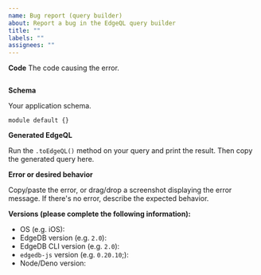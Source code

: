```yaml
---
name: Bug report (query builder)
about: Report a bug in the EdgeQL query builder
title: ""
labels: ""
assignees: ""
---
```


**Code**
The code causing the error.

```typescript

```

**Schema**

Your application schema.

```
module default {}
```

**Generated EdgeQL**

Run the `.toEdgeQL()` method on your query and print the result. Then copy the generated query here.

**Error or desired behavior**

Copy/paste the error, or drag/drop a screenshot displaying the error message. If there's no error, describe the expected behavior.

**Versions (please complete the following information):**

<!--
For EdgeDB version: Run `edgedb query 'select sys::get_version_as_str()'` from your project directory or query `select sys::get_version_as_str();`
For EdgeDB CLI version: Run `edgedb --version` from anywhere
For `edgedb-js` version: Run `npm list edgedb --depth=0` from your project directory
For Node/Deno version: Run `node --version` or `deno --version`
-->

- OS (e.g. iOS):
- EdgeDB version (e.g. `2.0`):
- EdgeDB CLI version (e.g. `2.0`):
- `edgedb-js` version (e.g. `0.20.10`;):
- Node/Deno version:
